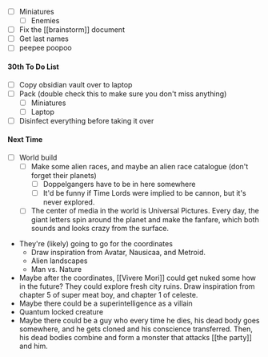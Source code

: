 - [ ] Miniatures 
	- [ ] Enemies
- [ ] Fix the [[brainstorm]] document
- [ ] Get last names
- [ ] peepee poopoo

#### **30th To Do List**
- [ ] Copy obsidian vault over to laptop
- [ ] Pack (double check this to make sure you don't miss anything)
	- [ ] Miniatures
	- [ ] Laptop
- [ ] Disinfect everything before taking it over

#### **Next Time**
- [ ] World build
	- [ ] Make some alien races, and maybe an alien race catalogue (don't forget their planets)
		- [ ] Doppelgangers have to be in here somewhere
		- [ ] It'd be funny if Time Lords were implied to be cannon, but it's never explored.
	- [ ] The center of media in the world is Universal Pictures. Every day, the giant letters spin around the planet and make the fanfare, which both sounds and looks crazy from the surface.

- They're (likely) going to go for the coordinates
	- Draw inspiration from Avatar, Nausicaa, and Metroid. 
	- Alien landscapes
	- Man vs. Nature
- Maybe after the coordinates, [[Vivere Mori]] could get nuked some how in the future? They could explore fresh city ruins. Draw inspiration from chapter 5 of super meat boy, and chapter 1 of celeste. 
- Maybe there could be a superintelligence as a villain
- Quantum locked creature
- Maybe there could be a guy who every time he dies, his dead body goes somewhere, and he gets cloned and his conscience transferred. Then, his dead bodies combine and form a monster that attacks [[the party]] and him. 